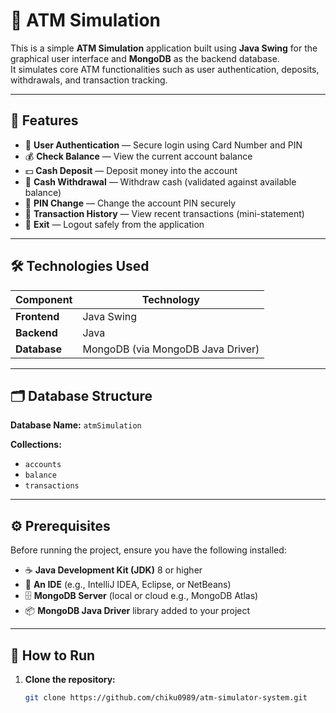 # 🏧 ATM Simulation

This is a simple **ATM Simulation** application built using **Java Swing** for the graphical user interface and **MongoDB** as the backend database.  
It simulates core ATM functionalities such as user authentication, deposits, withdrawals, and transaction tracking.

---

## 🚀 Features

- 🔐 **User Authentication** — Secure login using Card Number and PIN  
- 💰 **Check Balance** — View the current account balance  
- 💵 **Cash Deposit** — Deposit money into the account  
- 🏧 **Cash Withdrawal** — Withdraw cash (validated against available balance)  
- 🔄 **PIN Change** — Change the account PIN securely  
- 📜 **Transaction History** — View recent transactions (mini-statement)  
- 🚪 **Exit** — Logout safely from the application  

---

## 🛠️ Technologies Used

| Component | Technology |
|------------|-------------|
| **Frontend** | Java Swing |
| **Backend** | Java |
| **Database** | MongoDB (via MongoDB Java Driver) |

---

## 🗂️ Database Structure

**Database Name:** `atmSimulation`

**Collections:**
- `accounts`
- `balance`
- `transactions`

---

## ⚙️ Prerequisites

Before running the project, ensure you have the following installed:

- ☕ **Java Development Kit (JDK)** 8 or higher  
- 🧩 **An IDE** (e.g., IntelliJ IDEA, Eclipse, or NetBeans)  
- 🗄️ **MongoDB Server** (local or cloud e.g., MongoDB Atlas)  
- 📦 **MongoDB Java Driver** library added to your project  

---

## 🧾 How to Run

1. **Clone the repository:**
   ```bash
   git clone https://github.com/chiku0989/atm-simulator-system.git
